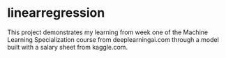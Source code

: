 # linearregression
This project demonstrates my learning from week one of the Machine Learning Specialization course from deeplearningai.com through a model built with a salary sheet from kaggle.com.
